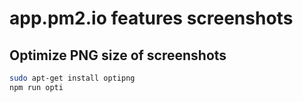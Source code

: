# app.pm2.io features screenshots

## Optimize PNG size of screenshots

```bash
sudo apt-get install optipng
npm run opti
```
